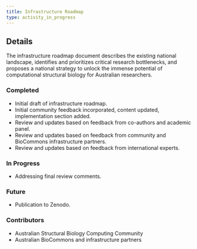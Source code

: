 ```yaml
---
title: Infrastructure Roadmap
type: activity_in_progress
---
```


## Details

The infrastructure roadmap document describes the existing national landscape, identifies and prioritizes critical research bottlenecks, and proposes a national strategy to unlock the immense potential of computational structural biology for Australian researchers.

### Completed

- Initial draft of infrastructure roadmap.
- Initial community feedback incorporated, content updated, implementation section added.
- Review and updates based on feedback from co-authors and academic panel.
- Review and updates based on feedback from community and BioCommons infrastructure partners.
- Review and updates based on feedback from international experts.

### In Progress

- Addressing final review comments.

### Future

- Publication to Zenodo.

### Contributors

- Australian Structural Biology Computing Community
- Australian BioCommons and infrastructure partners